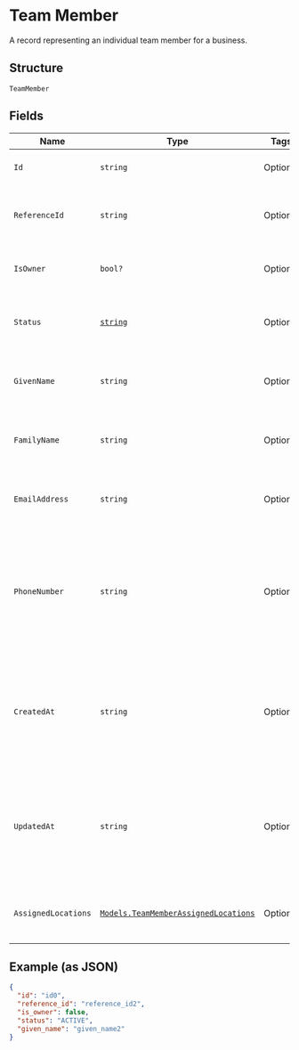 
# Team Member

A record representing an individual team member for a business.

## Structure

`TeamMember`

## Fields

| Name | Type | Tags | Description |
|  --- | --- | --- | --- |
| `Id` | `string` | Optional | The unique ID for the team member. |
| `ReferenceId` | `string` | Optional | A second ID used to associate the team member with an entity in another system. |
| `IsOwner` | `bool?` | Optional | Whether the team member is the owner of the Square account. |
| `Status` | [`string`](/doc/models/team-member-status.md) | Optional | Enumerates the possible statuses the team member can have within a business. |
| `GivenName` | `string` | Optional | The given (i.e., first) name associated with the team member. |
| `FamilyName` | `string` | Optional | The family (i.e., last) name associated with the team member. |
| `EmailAddress` | `string` | Optional | The email address associated with the team member. |
| `PhoneNumber` | `string` | Optional | The team member's phone number in E.164 format. Examples:<br>+14155552671 - the country code is 1 for US<br>+551155256325 - the country code is 55 for BR |
| `CreatedAt` | `string` | Optional | The timestamp in RFC 3339 format describing when the team member was created.<br>Ex: "2018-10-04T04:00:00-07:00" or "2019-02-05T12:00:00Z" |
| `UpdatedAt` | `string` | Optional | The timestamp in RFC 3339 format describing when the team member was last updated.<br>Ex: "2018-10-04T04:00:00-07:00" or "2019-02-05T12:00:00Z" |
| `AssignedLocations` | [`Models.TeamMemberAssignedLocations`](/doc/models/team-member-assigned-locations.md) | Optional | An object that represents a team member's assignment to locations. |

## Example (as JSON)

```json
{
  "id": "id0",
  "reference_id": "reference_id2",
  "is_owner": false,
  "status": "ACTIVE",
  "given_name": "given_name2"
}
```

